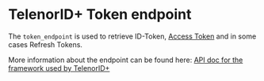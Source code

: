 # TelenorID\+ Token endpoint

The ```token_endpoint``` is used to retrieve ID-Token, [Access Token](TelenorID_Plus_-_accesstokens.md) and in some cases Refresh Tokens.

More information about the endpoint can be found here: [API doc for the framework used by TelenorID\+](https://identityserver4.readthedocs.io/en/latest/endpoints/token.html)

